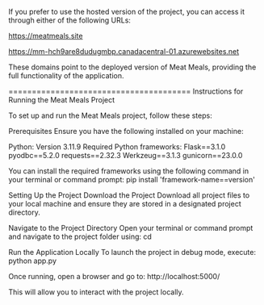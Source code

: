 If you prefer to use the hosted version of the project, you can access it through either of the following URLs:

https://meatmeals.site

https://mm-hch9are8dudugmbp.canadacentral-01.azurewebsites.net

These domains point to the deployed version of Meat Meals, providing the full functionality of the application.

=======================================
Instructions for Running the Meat Meals Project

To set up and run the Meat Meals project, follow these steps:

Prerequisites
Ensure you have the following installed on your machine:

Python: Version 3.11.9
Required Python frameworks:
Flask==3.1.0
pyodbc==5.2.0
requests==2.32.3
Werkzeug==3.1.3
gunicorn==23.0.0

You can install the required frameworks using the following command in your terminal or command prompt:
pip install 'framework-name==version'

Setting Up the Project
Download the Project
Download all project files to your local machine and ensure they are stored in a designated project directory.

Navigate to the Project Directory
Open your terminal or command prompt and navigate to the project folder using:
cd <your-project-file-location>

Run the Application Locally
To launch the project in debug mode, execute:
python app.py

Once running, open a browser and go to:
http://localhost:5000/

This will allow you to interact with the project locally.
